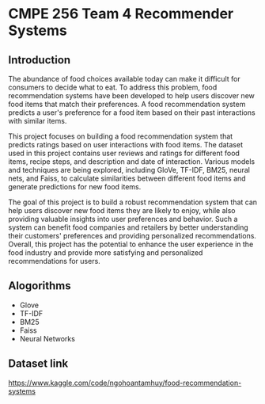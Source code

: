 # CMPE 256 Team 4 Recommender Systems

## Introduction
The abundance of food choices available today can make it difficult for consumers to decide what to eat. To address this problem, food recommendation systems have been developed to help users discover new food items that match their preferences. A food recommendation system predicts a user's preference for a food item based on their past interactions with similar items.

This project focuses on building a food recommendation system that predicts ratings based on user interactions with food items. The dataset used in this project contains user reviews and ratings for different food items, recipe steps, and description and date of interaction. Various models and techniques are being explored, including GloVe, TF-IDF, BM25, neural nets, and Faiss, to calculate similarities between different food items and generate predictions for new food items.

The goal of this project is to build a robust recommendation system that can help users discover new food items they are likely to enjoy, while also providing valuable insights into user preferences and behavior. Such a system can benefit food companies and retailers by better understanding their customers' preferences and providing personalized recommendations. Overall, this project has the potential to enhance the user experience in the food industry and provide more satisfying and personalized recommendations for users.

## Alogorithms
- Glove
- TF-IDF
- BM25
- Faiss
- Neural Networks

## Dataset link
https://www.kaggle.com/code/ngohoantamhuy/food-recommendation-systems
